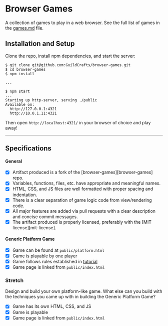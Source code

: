# Browser Games

A collection of games to play in a web browser. See the full list of games in the [games.md](games.md) file.

## Installation and Setup

Clone the repo, install npm dependencies, and start the server:

```shell-session
$ git clone git@github.com:GuildCrafts/browser-games.git
$ cd browser-games
$ npm install

...

$ npm start
...
Starting up http-server, serving ./public
Available on:
  http://127.0.0.1:4321
  http://10.0.1.11:4321
```

Then open `http://localhost:4321/` in your browser of choice and play away!

---

## Specifications

#### General

- [x] Artifact produced is a fork of the [browser-games][browser-games] repo.
- [x] Variables, functions, files, etc. have appropriate and meaningful names.
- [x] HTML, CSS, and JS files are well formatted with proper spacing and indentation.
- [x] There is a clear separation of game logic code from view/rendering code.
- [x] All major features are added via pull requests with a clear description and concise commit messages.
- [x] The artifact produced is properly licensed, preferably with the [MIT license][mit-license].

#### Generic Platform Game

- [x] Game can be found at `public/platform.html`
- [x] Game is playable by one player
- [x] Game follows rules established in [tutorial](http://eloquentjavascript.net/15_game.html)
- [x] Game page is linked from `public/index.html`

### Stretch

Design and build your own platform-like game. What else can you build with the techniques you came up with in building the Generic Platform Game?

- [x] Game has its own HTML, CSS, and JS
- [x] Game is playable
- [x] Game page is linked from `public/index.html`

